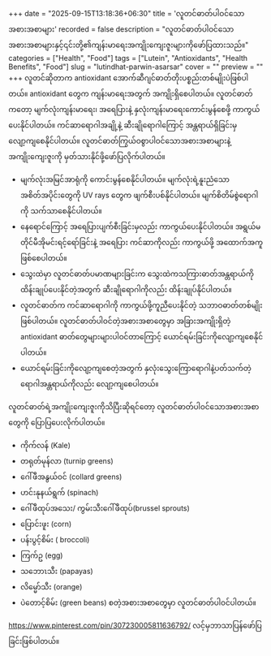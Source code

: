 +++
date = "2025-09-15T13:18:36+06:30"
title = 'လူတင်ဓာတ်ပါဝင်သောအစားအစာများ'
recorded = false
description = "လူတင်ဓာတ်ပါဝင်သောအစားအစာများနှင့်၎င်းတို့၏ကျန်းမာရေးအကျိုးကျေးဇူးများကိုဖော်ပြထားသည်။"
categories = ["Health", "Food"]
tags = ["Lutein", "Antioxidants", "Health Benefits", "Food"]
slug = "lutindhat-parwin-asarsar"
cover = ""
preview = ""
+++
လူတင်ဆိုတာက antioxidant အောက်ဆီဂျင်ဓာတ်တိုးပစ္စည်းတစ်မျိုးပဲဖြစ်ပါတယ်။ antioxidant တွေက ကျန်းမာရေးအတွက် အကျိုးရှိစေပါတယ်။ လူတင်ဓာတ်ကတော့ မျက်လုံးကျန်းမာရေး၊ အရေပြားနဲ့ နှလုံးကျန်းမာရေးကောင်းမွန်စေဖို့ ကာကွယ်ပေးနိုင်ပါတယ်။ ကင်ဆာရောဂါအချို့နဲ့ ဆီးချိုရောဂါကြောင့် အန္တရာယ်ရှိခြင်းမှ လျော့ကျစေနိုင်ပါတယ်။ လူတင်ဓာတ်ကြွယ်ဝစွာပါဝင်သောအစားအစာများနဲ့ အကျိုးကျေးဇူးကို မှတ်သားနိုင်ဖို့ဖော်ပြလိုက်ပါတယ်။

- မျက်လုံးအမြင်အာရုံကို ကောင်းမွန်စေနိုင်ပါတယ်။ မျက်လုံးရဲ့နူးညံသောအစိတ်အပိုင်းတွေကို UV rays တွေက ဖျက်စီးပစ်နိုင်ပါတယ်။ မျက်စိတိမ်စွဲရောဂါကို သက်သာစေနိုင်ပါတယ်။
- နေရောင်ကြောင့် အရေပြားပျက်စီးခြင်းမှလည်း ကာကွယ်ပေးနိုင်ပါတယ်။ အရွယ်မတိုင်မီအိုမင်းရင့်ရော်ခြင်းနဲ့ အရေပြား ကင်ဆာကိုလည်း ကာကွယ်ဖို့ အထောက်အကူဖြစ်စေပါတယ်။
- သွေးထဲမှာ လူတင်ဓာတ်ပမာဏများခြင်းက သွေးထဲကသကြားဓာတ်အန္တရာယ်ကို ထိန်းချုပ်ပေးနိုင်တဲ့အတွက် ဆီးချိုရောဂါကိုလည်း ထိန်းချုပ်နိုင်ပါတယ်။
- လူတင်ဓာတ်က ကင်ဆာရောဂါကို ကာကွယ်ဖို့ကူညီပေးနိုင်တဲ့ သဘာဝဓာတ်တစ်မျိုးဖြစ်ပါတယ်။ လူတင်ဓာတ်ပါဝင်တဲ့အစားအစာတွေမှာ အခြားအကျိုးရှိတဲ့ antioxidant ဓာတ်တွေများများပါဝင်တာကြောင့် ယောင်ရမ်းခြင်းကိုလျော့ကျစေနိုင်ပါတယ်။
- ယောင်ရမ်းခြင်းကိုလျော့ကျစေတဲ့အတွက် နှလုံးသွေးကြောရောဂါနဲ့ပတ်သက်တဲ့ရောဂါအန္တရာယ်ကိုလည်း လျော့ကျစေပါတယ်။

လူတင်ဓာတ်ရဲ့အကျိုးကျေးဇူးကိုသိပြီးဆိုရင်တော့ လူတင်ဓာတ်ပါဝင်သောအစားအစာတွေကို ပြောပြပေးလိုက်ပါတယ်။

- ကိုက်လန် (Kale)
- တရုတ်မုန်လာ (turnip greens)
- ဂေါ်ဖီအနွယ်ဝင် (collard greens)
- ဟင်းနုနယ်ရွက် (spinach)
- ဂေါ်ဖီထုပ်အသေး/ ကွမ်းသီးဂေါ်ဖီထုပ်(brussel sprouts)
- ပြောင်းဖူး (corn)
- ပန်းပွင့်စိမ်း ( broccoli)
- ကြက်ဥ (egg)
- သဘောၤသီး (papayas)
- လိမ္မော်သီး (orange)
- ပဲတောင့်စိမ်း (green beans) စတဲ့အစားအစာတွေမှာ လူတင်ဓာတ်ပါဝင်ပါတယ်။

https://www.pinterest.com/pin/307230005811636792/ လင့်မှဘာသာပြန်ဖော်ပြခြင်းဖြစ်ပါတယ်။